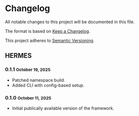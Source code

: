 # Changelog

All notable changes to this project will be documented in this file.

The format is based on [Keep a Changelog](https://keepachangelog.com/en/1.0.0/).

This project adheres to [Semantic Versioning](https://semver.org/spec/v2.0.0.html).

## HERMES

### 0.1.1 <small>October 19, 2025</small>
- Patched namespace build.
- Added CLI with config-based setup.

### 0.1.0 <small>October 11, 2025</small>
- Initial publically available version of the framework.
